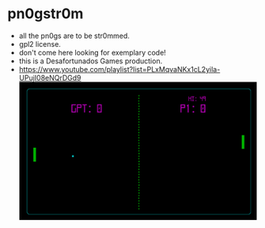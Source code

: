 # pn0gstr0m
* all the pn0gs are to be str0mmed.
* gpl2 license.
* don't come here looking for exemplary code!
* this is a Desafortunados Games production.
* https://www.youtube.com/playlist?list=PLxMqvaNKx1cL2yila-UPujI08eNQrDGd9
![pn0g](./pn0g.PNG)

